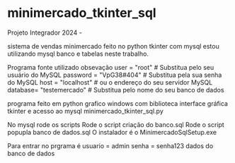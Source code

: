# minimercado_tkinter_sql

Projeto Integrador 2024 - 

sistema de vendas minimercado 
feito no python tkinter com mysql
estou utilizando mysql banco e tabelas neste trabalho.

Programa fonte utilizado 
obsevação 
user = "root"            # Substitua pelo seu usuário do MySQL
password = "VpG38#404"   # Substitua pela sua senha do MySQL
host = "localhost"        # ou o endereço do seu servidor MySQL
database= "testemercado"  # Substitua pelo nome do seu banco de dados

programa feito em python grafico windows com biblioteca interface gráfica tkinter e acesso ao mysql
minimercado_tkinter_sql.py 

No mysql rode os scripts
Rode o script criação do banco.sql
Rode o script popupla banco de dados.sql
O instalador é o MinimercadoSqlSetup.exe


Para entrar no prgrama é usuario = admin senha = senha123
dados do banco de dados











